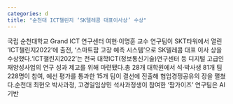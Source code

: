 ```yaml
---
categories: d
title: "순천대 ICT챌린지 ‘SK텔레콤 대표이사상’ 수상"
---
```

국립 순천대학교 Grand ICT 연구센터 여현·이명훈 교수 연구팀이 SKT타워에서 열린 ‘ICT챌린지2022’에 출전, ‘스마트팜 고장 예측 시스템’으로 SK텔레콤 대표 이사 상을 수상했다.‘ICT챌린지2022’는 전국 대학ICT(정보통신기술)연구센터 등 디지털 고급인재양성사업의 연구 성과 제고를 위해 마련됐다.총 28개 대학원에서 석·박사생 81개 팀 228명이 참여, 예선 평가를 통과한 15개 팀이 결선에 진출해 협업경쟁공유의 장을 펼쳤다.순천대 최현오 박사과정, 고경일임상민 석사과정생이 참여한 ‘팜가이즈’ 연구팀은 AI 기반
